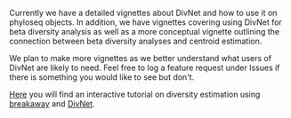 Currently we have a detailed vignettes about DivNet and how to use it on phyloseq objects. In addition, we have vignettes covering using DivNet for beta diversity analysis as well as a more conceptual vignette outlining the connection between beta diversity analyses and centroid estimation.

We plan to make more vignettes as we better understand what users of DivNet are likely to need. Feel free to log a feature request under Issues if there is something you would like to see but don't.

[Here](https://github.com/adw96/stamps2018/blob/main/estimation/diversity-lab.R) you will find an interactive tutorial on diversity estimation using [breakaway](https://github.com/adw96/breakaway) and [DivNet](https://github.com/adw96/DivNet).
